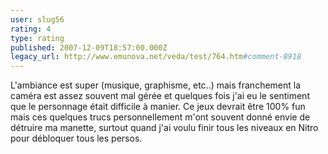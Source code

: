 ```yaml
---
user: slug56
rating: 4
type: rating
published: 2007-12-09T18:57:00.000Z
legacy_url: http://www.emunova.net/veda/test/764.htm#comment-8918
---
```

L'ambiance est super (musique, graphisme, etc..) mais franchement la caméra est assez souvent mal gérée et quelques fois j'ai eu le sentiment que le personnage était difficile à manier. Ce jeux devrait être 100% fun mais ces quelques trucs personnellement m'ont souvent donné envie de détruire ma manette, surtout quand j'ai voulu finir tous les niveaux en Nitro pour débloquer tous les persos.